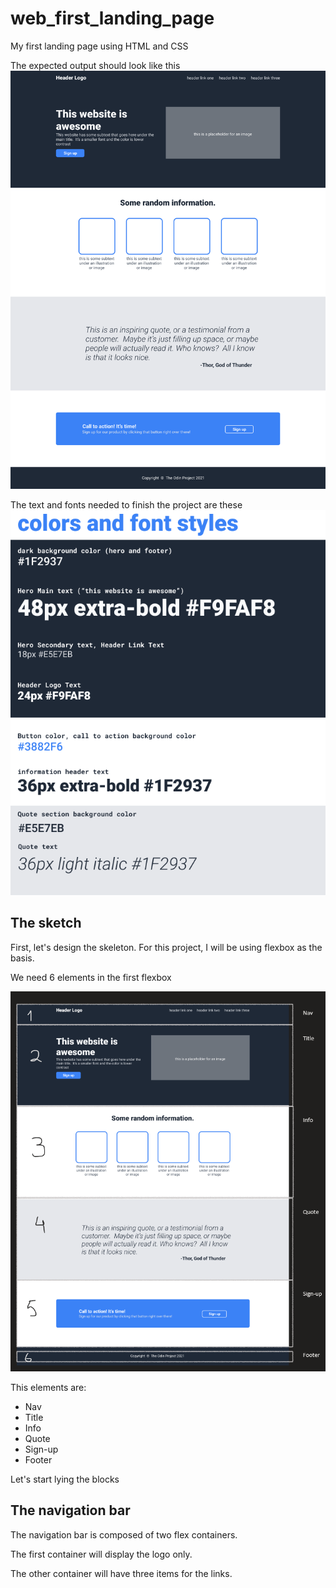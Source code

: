 # web_first_landing_page
My first landing page using HTML and CSS

The expected output should look like this ![Full design goal](01-full-design.png)

The text and fonts needed to finish the project are these ![Text and fonts specification](02-text-fonts.png)

## The sketch

First, let's design the skeleton. For this project, I will be using flexbox as the basis.

We need 6 elements in the first flexbox

![The overall sketch](design-process/01-overall.png)

This elements are:
* Nav
* Title
* Info
* Quote
* Sign-up
* Footer

Let's start lying the blocks

## The navigation bar

The navigation bar is composed of two flex containers.

The first container will display the logo only.

The other container will have three items for the links.